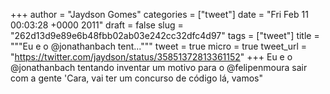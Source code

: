 
+++
author = "Jaydson Gomes"
categories = ["tweet"]
date = "Fri Feb 11 00:03:28 +0000 2011"
draft = false
slug = "262d13d9e89e6b48fbb02ab03e242cc32dfc4d97"
tags = ["tweet"]
title = """Eu e o @jonathanbach tent..."""
tweet = true
micro = true
tweet_url = "https://twitter.com/jaydson/status/35851372813361152"
+++
Eu e o @jonathanbach tentando inventar um  motivo para o @felipenmoura sair com  a gente 'Cara, vai ter um concurso de código lá, vamos"
